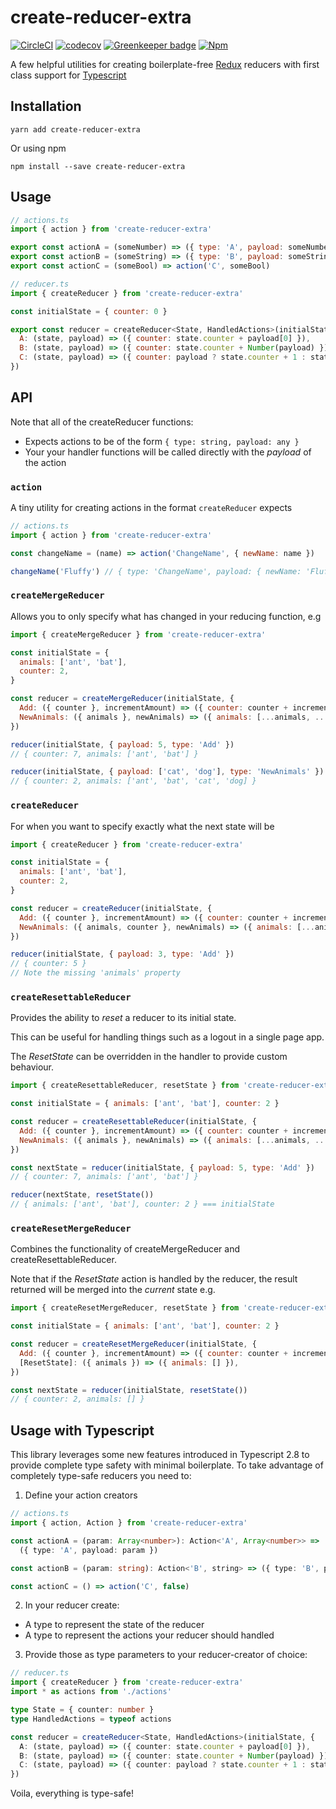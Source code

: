 # create-reducer-extra

[![CircleCI](https://circleci.com/gh/Dean177/create-reducer-extra.svg?style=shield)](https://circleci.com/gh/Dean177/create-reducer-extra)
[![codecov](https://codecov.io/gh/Dean177/create-reducer-extra/branch/master/graph/badge.svg)](https://codecov.io/gh/Dean177/create-reducer-extra)
[![Greenkeeper badge](https://badges.greenkeeper.io/Dean177/create-reducer-extra.svg)](https://greenkeeper.io/)
[![Npm](https://badge.fury.io/js/create-reducer-extra.svg)](https://www.npmjs.com/package/create-reducer-extra)

A few helpful utilities for creating boilerplate-free [Redux](https://redux.js.org/introduction) reducers with first class support for [Typescript](https://www.typescriptlang.org/)


## Installation

`yarn add create-reducer-extra`

Or using npm

`npm install --save create-reducer-extra`

## Usage

```js
// actions.ts
import { action } from 'create-reducer-extra'

export const actionA = (someNumber) => ({ type: 'A', payload: someNumber })
export const actionB = (someString) => ({ type: 'B', payload: someString })
export const actionC = (someBool) => action('C', someBool)

// reducer.ts
import { createReducer } from 'create-reducer-extra'

const initialState = { counter: 0 }

export const reducer = createReducer<State, HandledActions>(initialState, {
  A: (state, payload) => ({ counter: state.counter + payload[0] }),
  B: (state, payload) => ({ counter: state.counter + Number(payload) }),
  C: (state, payload) => ({ counter: payload ? state.counter + 1 : state.counter - 1 }),
})
```

## API

Note that all of the createReducer functions:
- Expects actions to be of the form `{ type: string, payload: any }`
- Your your handler functions will be called directly with the *payload* of the action

### `action`

A tiny utility for creating actions in the format `createReducer` expects

```js
// actions.ts
import { action } from 'create-reducer-extra'

const changeName = (name) => action('ChangeName', { newName: name })

changeName('Fluffy') // { type: 'ChangeName', payload: { newName: 'Fluffy' } }
```

### `createMergeReducer`

Allows you to only specify what has changed in your reducing function, e.g

```js
import { createMergeReducer } from 'create-reducer-extra'

const initialState = {
  animals: ['ant', 'bat'],
  counter: 2,
}

const reducer = createMergeReducer(initialState, {
  Add: ({ counter }, incrementAmount) => ({ counter: counter + incrementAmount}),
  NewAnimals: ({ animals }, newAnimals) => ({ animals: [...animals, ...newAnimals] }),    
})

reducer(initialState, { payload: 5, type: 'Add' })
// { counter: 7, animals: ['ant', 'bat'] }

reducer(initialState, { payload: ['cat', 'dog'], type: 'NewAnimals' })
// { counter: 2, animals: ['ant', 'bat', 'cat', 'dog] }

```

### `createReducer`

For when you want to specify exactly what the next state will be


```js
import { createReducer } from 'create-reducer-extra'

const initialState = {
  animals: ['ant', 'bat'],
  counter: 2,
}

const reducer = createReducer(initialState, {
  Add: ({ counter }, incrementAmount) => ({ counter: counter + incrementAmount}),
  NewAnimals: ({ animals, counter }, newAnimals) => ({ animals: [...animals, ...newAnimals], counter }),    
})

reducer(initialState, { payload: 3, type: 'Add' })
// { counter: 5 }
// Note the missing 'animals' property

```

### `createResettableReducer`

Provides the ability to *reset* a reducer to its initial state.

This can be useful for handling things such as a logout in a single page app.

The *ResetState* can be overridden in the handler to provide custom behaviour.

```js
import { createResettableReducer, resetState } from 'create-reducer-extra'

const initialState = { animals: ['ant', 'bat'], counter: 2 }

const reducer = createResettableReducer(initialState, {
  Add: ({ counter }, incrementAmount) => ({ counter: counter + incrementAmount}),
  NewAnimals: ({ animals }, newAnimals) => ({ animals: [...animals, ...newAnimals] }),    
})

const nextState = reducer(initialState, { payload: 5, type: 'Add' })
// { counter: 7, animals: ['ant', 'bat'] }

reducer(nextState, resetState())
// { animals: ['ant', 'bat'], counter: 2 } === initialState
```

### `createResetMergeReducer`

Combines the functionality of createMergeReducer and createResettableReducer.

Note that if the *ResetState* action is handled by the reducer, the result returned will be merged into the *current* state e.g.

```js
import { createResetMergeReducer, resetState } from 'create-reducer-extra'

const initialState = { animals: ['ant', 'bat'], counter: 2 }

const reducer = createResetMergeReducer(initialState, {
  Add: ({ counter }, incrementAmount) => ({ counter: counter + incrementAmount}),
  [ResetState]: ({ animals }) => ({ animals: [] }),    
})

const nextState = reducer(initialState, resetState())
// { counter: 2, animals: [] }
```

## Usage with Typescript

This library leverages some new features introduced in Typescript 2.8 to provide complete type safety with minimal boilerplate. To take advantage of completely type-safe reducers you need to:

1. Define your action creators

  ```typescript
  // actions.ts
  import { action, Action } from 'create-reducer-extra'

  const actionA = (param: Array<number>): Action<'A', Array<number>> =>
    ({ type: 'A', payload: param })

  const actionB = (param: string): Action<'B', string> => ({ type: 'B', payload: param })

  const actionC = () => action('C', false)
  ```

2. In your reducer create:
  - A type to represent the state of the reducer
  - A type to represent the actions your reducer should handled

3. Provide those as type parameters to your reducer-creator of choice:

  ```typescript
  // reducer.ts
  import { createReducer } from 'create-reducer-extra'
  import * as actions from './actions'

  type State = { counter: number }
  type HandledActions = typeof actions

  const reducer = createReducer<State, HandledActions>(initialState, {
    A: (state, payload) => ({ counter: state.counter + payload[0] }),
    B: (state, payload) => ({ counter: state.counter + Number(payload) }),
    C: (state, payload) => ({ counter: payload ? state.counter + 1 : state.counter - 1 }),
  })
  ```

Voila, everything is type-safe!
